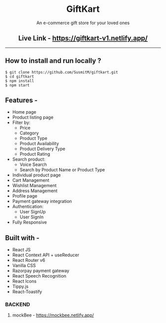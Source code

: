 <div align="center">
  
# GiftKart

An e-commerce gift store for your loved ones


## Live Link - https://giftkart-v1.netlify.app/



---


</div>







## **How to install and run locally ?**

```
$ git clone https://github.com/SusmitM/giftkart.git
$ cd giftkart
$ npm install
$ npm start
```
## **Features -**

- Home page
- Product listing page
- Filter by:
  - Price
  - Category
  - Product Type
  - Product Availability
  - Product Delivery Type
  - Product Rating
- Search product:
  - Voice Search
  - Search by Product Name or Product Type
- Individual product page
- Cart Management
- Wishlist Management
- Address Management
- Profile page
- Payment gateway integration
- Authentication:
  - User SignUp
  - User SignIn
 - Fully Responsive

## **Built with -**

- React JS
- React Context API + useReducer
- React Router v6
- Vanilla CSS 
- Razorpay payment gateway
- React Speech Recognition
- React Icons
- Tippy.js
- React-Toastify

### BACKEND

1. mockBee - https://mockbee.netlify.app/
